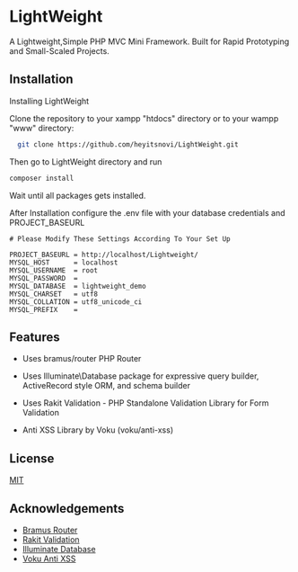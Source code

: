 
# LightWeight

A Lightweight,Simple PHP MVC Mini Framework. Built for Rapid Prototyping and Small-Scaled Projects.


## Installation

Installing LightWeight

Clone the repository to your xampp "htdocs" directory or to your wampp "www" directory:

```bash
  git clone https://github.com/heyitsnovi/LightWeight.git
```
Then go to LightWeight directory and run

```bash
composer install
```
Wait until all packages gets installed.

After Installation configure the .env file with your database credentials and  PROJECT_BASEURL

```
# Please Modify These Settings According To Your Set Up

PROJECT_BASEURL = http://localhost/Lightweight/
MYSQL_HOST		= localhost
MYSQL_USERNAME  = root
MYSQL_PASSWORD  = 
MYSQL_DATABASE  = lightweight_demo
MYSQL_CHARSET   = utf8
MYSQL_COLLATION = utf8_unicode_ci
MYSQL_PREFIX	= 

```


    
## Features

- Uses bramus/router PHP Router

- Uses Illuminate\Database package for expressive query builder, ActiveRecord style ORM, and schema builder

- Uses Rakit Validation - PHP Standalone Validation Library for Form Validation

- Anti XSS Library by Voku (voku/anti-xss)


## License

[MIT](https://choosealicense.com/licenses/mit/)


## Acknowledgements

 - [Bramus Router](https://github.com/bramus/router)
 - [Rakit Validation](https://github.com/rakit/validation)
 - [Illuminate Database](https://github.com/illuminate/database)
 - [Voku Anti XSS](https://github.com/voku/anti-xss)

